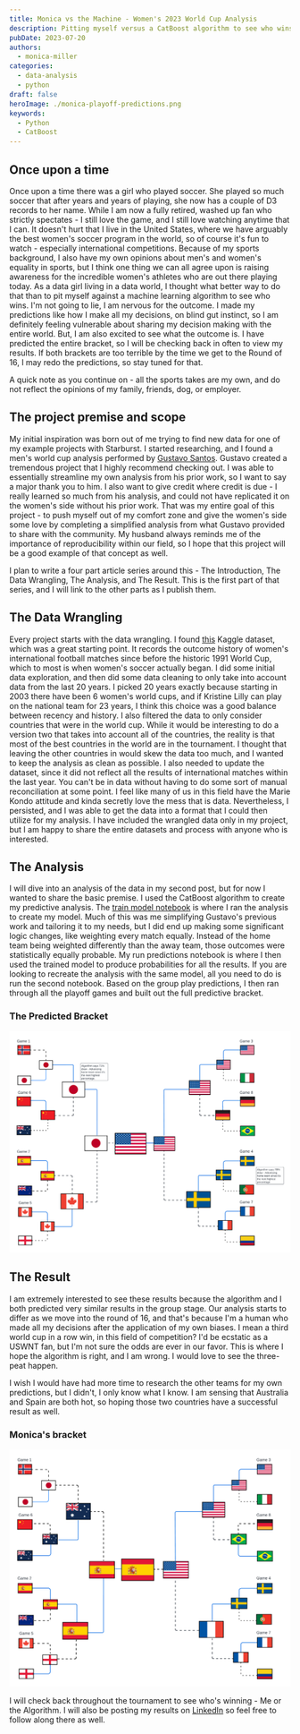 ```yaml
---
title: Monica vs the Machine - Women's 2023 World Cup Analysis
description: Pitting myself versus a CatBoost algorithm to see who wins.
pubDate: 2023-07-20
authors:
  - monica-miller
categories:
  - data-analysis
  - python
draft: false
heroImage: ./monica-playoff-predictions.png
keywords:
  - Python
  - CatBoost
---
```


## Once upon a time

Once upon a time there was a girl who played soccer. She played so much soccer that after years and years of playing, she now has a couple of D3 records to her name. While I am now a fully retired, washed up fan who strictly spectates - I still love the game, and I still love watching anytime that I can. It doesn't hurt that I live in the United States, where we have arguably the best women's soccer program in the world, so of course it's fun to watch - especially international competitions. Because of my sports background, I also have my own opinions about men's and women's equality in sports, but I think one thing we can all agree upon is raising awareness for the incredible women's athletes who are out there playing today. As a data girl living in a data world, I thought what better way to do that than to pit myself against a machine learning algorithm to see who wins. I'm not going to lie, I am nervous for the outcome. I made my predictions like how I make all my decisions, on blind gut instinct, so I am definitely feeling vulnerable about sharing my decision making with the entire world. But, I am also excited to see what the outcome is. I have predicted the entire bracket, so I will be checking back in often to view my results. If both brackets are too terrible by the time we get to the Round of 16, I may redo the predictions, so stay tuned for that.

A quick note as you continue on - all the sports takes are my own, and do not reflect the opinions of my family, friends, dog, or employer.

## The project premise and scope

My initial inspiration was born out of me trying to find new data for one of my example projects with Starburst. I started researching, and I found a men's world cup analysis performed by [Gustavo Santos](https://gustavorsantos.medium.com/predicting-results-and-goals-with-machine-learning-599e99d6e3e0). Gustavo created a tremendous project that I highly recommend checking out. I was able to essentially streamline my own analysis from his prior work, so I want to say a major thank you to him. I also want to give credit where credit is due - I really learned so much from his analysis, and could not have replicated it on the women's side without his prior work. That was my entire goal of this project - to push myself out of my comfort zone and give the women's side some love by completing a simplified analysis from what Gustavo provided to share with the community. My husband always reminds me of the importance of reproducibility within our field, so I hope that this project will be a good example of that concept as well.

I plan to write a four part article series around this - The Introduction, The Data Wrangling, The Analysis, and The Result. This is the first part of that series, and I will link to the other parts as I publish them.

## The Data Wrangling

Every project starts with the data wrangling. I found [this](https://www.kaggle.com/datasets/martj42/womens-international-football-results?select=results.csv) Kaggle dataset, which was a great starting point. It records the outcome history of women's international football matches since before the historic 1991 World Cup, which to most is when women's soccer actually began. I did some initial data exploration, and then did some data cleaning to only take into account data from the last 20 years. I picked 20 years exactly because starting in 2003 there have been 6 women's world cups, and if Kristine Lilly can play on the national team for 23 years, I think this choice was a good balance between recency and history. I also filtered the data to only consider countries that were in the world cup. While it would be interesting to do a version two that takes into account all of the countries, the reality is that most of the best countries in the world are in the tournament. I thought that leaving the other countries in would skew the data too much, and I wanted to keep the analysis as clean as possible. I also needed to update the dataset, since it did not reflect all the results of international matches within the last year. You can't be in data without having to do some sort of manual reconciliation at some point. I feel like many of us in this field have the Marie Kondo attitude and kinda secretly love the mess that is data. Nevertheless, I persisted, and I was able to get the data into a format that I could then utilize for my analysis. I have included the wrangled data only in my project, but I am happy to share the entire datasets and process with anyone who is interested.

## The Analysis

I will dive into an analysis of the data in my second post, but for now I wanted to share the basic premise. I used the CatBoost algorithm to create my predictive analysis. The [train model notebook](https://github.com/monimiller/womens_wc_23/blob/main/notebooks/train_model.ipynb) is where I ran the analysis to create my model. Much of this was me simplifying Gustavo's previous work and tailoring it to my needs, but I did end up making some significant logic changes, like weighting every match equally. Instead of the home team being weighted differently than the away team, those outcomes were statistically equally probable. My run predictions notebook is where I then used the trained model to produce probabilities for all the results. If you are looking to recreate the analysis with the same model, all you need to do is run the second notebook. Based on the group play predictions, I then ran through all the playoff games and built out the full predictive bracket.

### The Predicted Bracket

![CatBoost Playoff Predictions](./catboost-playoff-predictions.png)

## The Result

I am extremely interested to see these results because the algorithm and I both predicted very similar results in the group stage. Our analysis starts to differ as we move into the round of 16, and that's because I'm a human who made all my decisions after the application of my own biases. I mean a third world cup in a row win, in this field of competition? I'd be ecstatic as a USWNT fan, but I'm not sure the odds are ever in our favor. This is where I hope the algorithm is right, and I am wrong. I would love to see the three-peat happen.

I wish I would have had more time to research the other teams for my own predictions, but I didn't, I only know what I know. I am sensing that Australia and Spain are both hot, so hoping those two countries have a successful result as well.

### Monica's bracket

![Monica's Playoff Predictions](monica-playoff-predictions.png)

I will check back throughout the tournament to see who's winning - Me or the Algorithm. I will also be posting my results on [LinkedIn](https://www.linkedin.com/in/monimiller/) so feel free to follow along there as well.
